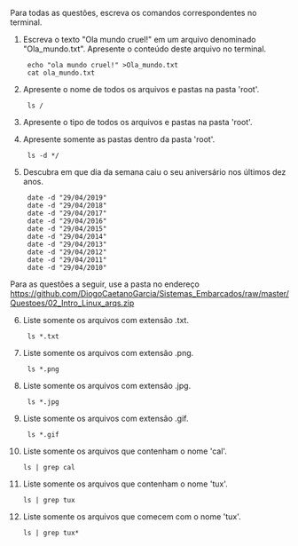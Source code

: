 ﻿Para todas as questões, escreva os comandos correspondentes no terminal.

1. Escreva o texto "Ola mundo cruel!" em um arquivo denominado "Ola_mundo.txt". Apresente o conteúdo deste arquivo no terminal.

        echo "ola mundo cruel!" >Ola_mundo.txt
        cat ola_mundo.txt

2. Apresente o nome de todos os arquivos e pastas na pasta 'root'.

        ls /

3. Apresente o tipo de todos os arquivos e pastas na pasta 'root'.

        

4. Apresente somente as pastas dentro da pasta 'root'.

        ls -d */

5. Descubra em que dia da semana caiu o seu aniversário nos últimos dez anos.

        date -d "29/04/2019"
        date -d "29/04/2018"
        date -d "29/04/2017"
        date -d "29/04/2016"
        date -d "29/04/2015"
        date -d "29/04/2014"
        date -d "29/04/2013"
        date -d "29/04/2012"
        date -d "29/04/2011"
        date -d "29/04/2010"

Para as questões a seguir, use a pasta no endereço https://github.com/DiogoCaetanoGarcia/Sistemas_Embarcados/raw/master/Questoes/02_Intro_Linux_arqs.zip

6. Liste somente os arquivos com extensão .txt.

        ls *.txt

7. Liste somente os arquivos com extensão .png.

        ls *.png

8. Liste somente os arquivos com extensão .jpg.

        ls *.jpg

9. Liste somente os arquivos com extensão .gif.

        ls *.gif

10. Liste somente os arquivos que contenham o nome 'cal'.

        ls | grep cal

11. Liste somente os arquivos que contenham o nome 'tux'.

        ls | grep tux

12. Liste somente os arquivos que comecem com o nome 'tux'.

        ls | grep tux*
